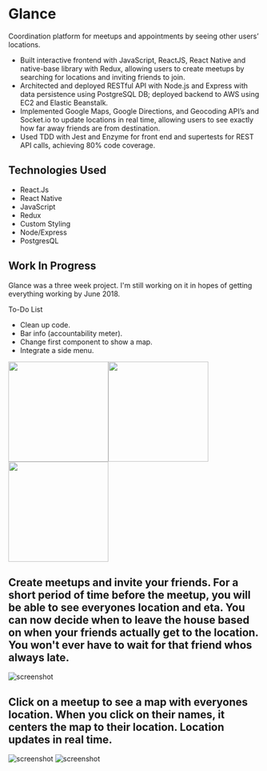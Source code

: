 # Glance

Coordination platform for meetups and appointments by seeing other users’ locations.

- Built interactive frontend with JavaScript, ReactJS, React Native and native-base library with Redux, allowing users to create meetups by searching for locations and inviting friends to join.
- Architected and deployed RESTful API with Node.js and Express with data persistence using PostgreSQL DB; deployed backend to AWS using EC2 and Elastic Beanstalk.
- Implemented Google Maps, Google Directions, and Geocoding API’s and Socket.io to update locations in real time, allowing users to see exactly how far away friends are from destination.
- Used TDD with Jest and Enzyme for front end and supertests for REST API calls, achieving 80% code coverage.

## Technologies Used
- React.Js
- React Native
- JavaScript
- Redux
- Custom Styling
- Node/Express
- PostgresQL

## Work In Progress

Glance was a three week project.  I'm still working on it in hopes of getting everything working by June 2018.

To-Do List

- Clean up code.
- Bar info (accountability meter).
- Change first component to show a map.
- Integrate a side menu.


<img src="./images/glanceScreenShot2.png" width="200"><img src="./images/glanceScreenShot1.png" width="200">
<img src="./images/glanceScreenShot3.png" width="200">

## Create meetups and invite your friends.  For a short period of time before the meetup, you will be able to see everyones location and eta.  You can now decide when to leave the house based on when your friends actually get to the location.  You won't ever have to wait for that friend whos always late.

![screenshot](./images/glance1.gif?raw=true)

## Click on a meetup to see a map with everyones location.  When you click on their names, it centers the map to their location.  Location updates in real time.

![screenshot](./images/glance2.gif?raw=true) ![screenshot](./images/glance3.gif?raw=true)